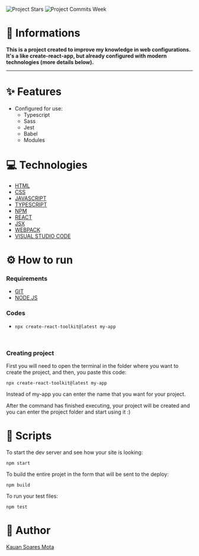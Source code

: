 ![Project Stars](https://img.shields.io/github/stars/4kauanmota/create-react-toolkit?color=1e90ff) ![Project Commits Week](https://img.shields.io/github/commit-activity/w/4kauanmota/create-react-toolkit?color=1e90ff)

# 📄 **Informations**

**This is a project created to improve my knowledge in web configurations. It's a like create-react-app, but already configured with modern technologies (more details below).**

---

# ✨ **Features**

- Configured for use:
  - Typescript
  - Sass
  - Jest
  - Babel
  - Modules

# 💻 **Technologies**

- [HTML](https://developer.mozilla.org/pt-BR/docs/Web/HTML)
- [CSS](https://developer.mozilla.org/pt-BR/docs/Web/CSS)
- [JAVASCRIPT](https://developer.mozilla.org/pt-BR/docs/Web/JavaScript)
- [TYPESCRIPT](https://www.typescriptlang.org/)
- [NPM](https://www.npmjs.com/)
- [REACT](https://react.dev/)
- [JSX](https://pt-br.legacy.reactjs.org/docs/introducing-jsx.html)
- [WEBPACK](https://webpack.js.org/)
- [VISUAL STUDIO CODE](https://code.visualstudio.com/)

# ⚙️ **How to run**

### Requirements

- [GIT](https://git-scm.com/)
- [NODE.JS](https://nodejs.org/en)

### Codes

- `npx create-react-toolkit@latest my-app`

<br>

### Creating project

First you will need to open the terminal in the folder where you want to create the project, and then, you paste this code:

```
npx create-react-toolkit@latest my-app
```

Instead of my-app you can enter the name that you want for your project.

After the command has finished executing, your project will be created and you can enter the project folder and start using it :)

# 📱 **Scripts**

To start the dev server and see how your site is looking:

```
npm start
```

To build the entire projet in the form that will be sent to the deploy:

```
npm build
```

To run your test files:

```
npm test
```

# 📝 **Author**

[Kauan Soares Mota](https://github.com/4kauanmota)

